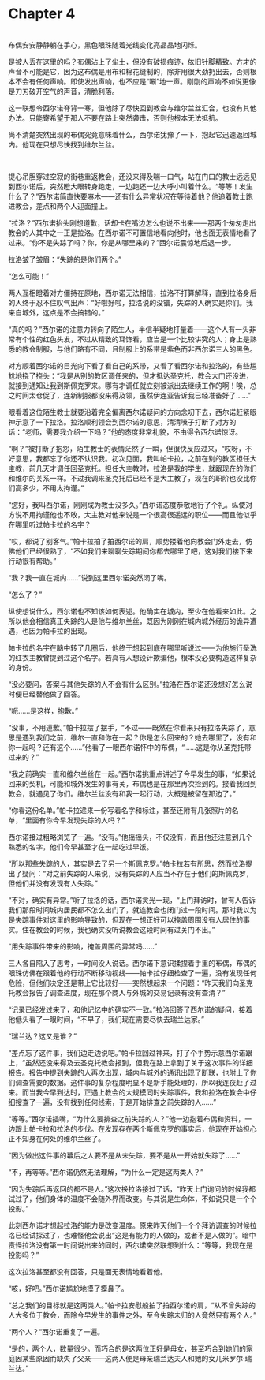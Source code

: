 # Chapter 4

<br>
布偶安安静静躺在手心，黑色眼珠随着光线变化亮晶晶地闪烁。

是被人丢在这里的吗？布偶沾上了尘土，但没有破损痕迹，依旧针脚精致。方才的声音不可能是它，因为这布偶是用布和棉花缝制的，除非用很大劲扔出去，否则根本不会有任何声响。即使发出声响，也不应是“唰”地一声。刚刚的声响不如说更像是刀刃破开空气的声音，清脆利落。

这一联想令西尔诺脊背一寒，但他除了尽快回到教会与维尔兰丝汇合，也没有其他办法。只能寄希望于那人不要在路上突然袭击，否则他根本无法抵抗。

尚不清楚突然出现的布偶究竟意味着什么，西尔诺犹豫了一下，抱起它迅速返回城内。他现在只想尽快找到维尔兰丝。

<br>

提心吊胆穿过空寂的街巷重返教会，还没来得及喘一口气，站在门口的教士远远见到西尔诺后，突然瞪大眼转身跑走，一边跑还一边大呼小叫着什么。“等等！发生什么了？”西尔诺简直快要麻木——还有什么异常状况在等待着他？他追着教士跑进教会，差点和两个人迎面撞上。

“拉洛？”西尔诺抬头刚想道歉，话却卡在嘴边怎么也说不出来——那两个匆匆走出教会的人其中之一正是拉洛。在西尔诺不可置信地看向他时，他也面无表情地看了过来。“你不是失踪了吗？你，你是从哪里来的？”西尔诺震惊地后退一步。

拉洛皱了皱眉：“失踪的是你们两个。”

“怎么可能！”

两人互相瞪着对方僵持在原地，西尔诺无法相信，拉洛不打算解释，直到拉洛身后的人终于忍不住叹气出声：“好啦好啦，拉洛说的没错，失踪的人确实是你们。我来自城外，这点是不会搞错的。”

“真的吗？”西尔诺的注意力转向了陌生人，半信半疑地打量着——这个人有一头非常有个性的红色头发，不过从精致的耳饰看，应当是一个比较讲究的人；身上是熟悉的教会制服，与他们略有不同，且制服上的系带是紫色而非西尔诺三人的黑色。

对方顺着西尔诺的目光向下看了看自己的系带，又看了看西尔诺和拉洛的，有些尴尬地挠了挠头：“我是从别的教区调任来的，但才抵达圣克托，教会大门还没进，就接到通知让我到斯佩克罗来。哪有才调任就立刻被派出去继续工作的啊！唉，总之时间太仓促了，连新制服都没来得及领，虽然伊连亚告诉我已经准备好了……”

眼看着这位陌生教士就要沿着完全偏离西尔诺疑问的方向念叨下去，西尔诺赶紧眼神示意了一下拉洛。拉洛顺利领会到西尔诺的意思，清清嗓子打断了对方的话：“老师，需要我介绍一下吗？”他的态度非常礼貌，不由得令西尔诺惊讶。

“啊？”被打断了抱怨，陌生教士的表情茫然了一瞬，但很快反应过来，“哎呀，不好意思，我都忘了你还不认识我。初次见面，我叫帕卡拉，之前在别的教区担任大主教，前几天才调任回圣克托。担任大主教时，拉洛是我的学生，就跟现在的你们和维尔的关系一样。不过我调来圣克托后已经不是大主教了，现在的职阶也没比你们高多少，不用太拘谨。”

“您好，我叫西尔诺，刚刚成为教士没多久。”西尔诺态度恭敬地行了个礼。纵使对方说不用拘谨他也不敢，大主教对他来说是一个很高很遥远的职位——而且他似乎在哪里听过帕卡拉的名字？

“哎，都说了别客气。”帕卡拉拍了拍西尔诺的肩，顺势搂着他向教会门外走去，仿佛他们已经很熟了，“不如我们来聊聊失踪期间你都去哪里了吧，这对我们接下来行动很有帮助。”

“我？我一直在城内……”说到这里西尔诺突然闭了嘴。

“怎么了？”

纵使想说什么，西尔诺也不知该如何表述。他确实在城内，至少在他看来如此。之所以他会相信真正失踪的人是他与维尔兰丝，既因为刚刚在城内城外经历的诡异遭遇，也因为帕卡拉的出现。

帕卡拉的名字在脑中转了几圈后，他终于想起到底在哪里听说过——为他施行圣洗的红衣主教曾提到过这个名字。若真有人想设计欺骗他，根本没必要构造这样复杂的身份。

“没必要问，答案与其他失踪的人不会有什么区别。”拉洛在西尔诺还没想好怎么说时便已经替他做了回答。

“呃……是这样，抱歉。”

“没事，不用道歉。”帕卡拉摆了摆手，“不过——既然在你看来只有拉洛失踪了，意思是遇到我们之前，维尔一直和你在一起？你是怎么回来的？她去哪里了，没有和你一起吗？还有这个……”他看了一眼西尔诺怀中的布偶，“……这是你从圣克托带过来的？”

“我之前确实一直和维尔兰丝在一起。”西尔诺挑重点讲述了今早发生的事，“如果说回来的契机，可能和城外发生的事有关，布偶也是在那里再次捡到的。接着我回到教会，就遇见了你们。维尔兰丝没有和我一起行动，大概是被留在那边了。”

“你看这份名单。”帕卡拉递来一份写着名字和标注，甚至还附有几张照片的名单，“里面有你今早发现失踪的人吗？”

西尔诺接过粗略浏览了一遍。“没有。”他摇摇头，不仅没有，而且他还注意到几个熟悉的名字，他们今早甚至才在一起吃过早饭。

“所以那些失踪的人，其实是去了另一个斯佩克罗。”帕卡拉若有所思，然而拉洛提出了疑问：“对之前失踪的人来说，没有失踪的人应当不存在于他们的斯佩克罗，但他们并没有发现有人失踪。”

“不对，确实有异常。”听了拉洛的话，西尔诺灵光一现，“上门拜访时，曾有人告诉我们那段时间城内居民都不怎么出门了，就连教会也闭门过一段时间。那时我以为是失踪事件对这里的影响导致的，但现在一想正好可以掩盖周围没有人居住的事实。住在教会的时候，我也确实没听说教会这段时间有过关门不出。”

“用失踪事件带来的影响，掩盖周围的异常吗……”

三人各自陷入了思考，一时间没人说话。西尔诺下意识揉捏着手里的布偶，布偶的眼珠仿佛在跟着他的行动不断移动视线——帕卡拉仔细检查了一遍，没有发现任何危险，但他们决定还是带上它比较好——突然想起来一个问题：“昨天我们向圣克托教会报告了调查进度，现在那个商人与外城的交易记录有没有查清？”

“记录已经发过来了，和他记忆中的确实不一致。”拉洛回答了西尔诺的疑问，接着他低头看了一眼时间，“不早了，我们现在需要尽快去瑞兰达家。”

“瑞兰达？这又是谁？”

“差点忘了这件事，我们边走边说吧。”帕卡拉回过神来，打了个手势示意西尔诺跟上，“虽然还没来得及去圣克托教会报到，但我在路上拿到了关于这次事件的详细报告。报告中提到失踪的人再次出现，城内与城外的通讯出现了断联，也附上了你们调查需要的数据。这件事的复杂程度明显不是新手能处理的，所以我连夜赶了过来。而当我今早到达时，正遇上教会的大规模同时失踪事件，我和拉洛在教会中仔细搜查了一遍，没有找到任何线索，于是开始排查之前失踪的人……”

“等等。”西尔诺插嘴，“为什么要排查之前失踪的人？”他一边抱着布偶和资料，一边跟上帕卡拉和拉洛的步伐。在发现存在两个斯佩克罗的事实后，他现在开始担心正不知身在何处的维尔兰丝了。

“因为做出这件事的幕后之人要不是从未失踪，要不是从一开始就失踪了……”

“不，再等等。”西尔诺仍然无法理解，“为什么一定是这两类人？”

“因为失踪后再返回的都不是人。”这次换拉洛接过了话，“昨天上门询问的时候我都试过了，他们身体的温度不会随外界而改变。与其说是生命体，不如说只是一个个投影。”

此刻西尔诺才想起拉洛的能力是改变温度。原来昨天他们一个个拜访调查的时候拉洛已经试探过了，也难怪他会说出“这是有能力的人做的，或者不是人做的”。暗中责怪拉洛没有第一时间说出来的同时，西尔诺突然联想到什么：“等等，我现在是投影吗？”

这次拉洛甚至都没有回答，只是面无表情地看着他。

“咳，好吧。”西尔诺尴尬地摸了摸鼻子。

“总之我们的目标就是这两类人。”帕卡拉安慰般拍了拍西尔诺的肩，“从不曾失踪的人大多位于教会，而除今早发生的事件之外，至今失踪未归的人竟然只有两个人。”

“两个人？”西尔诺重复了一遍。

“是的，两个人，数量很少。而巧合的是这两位正好是母女，甚至巧合到她们的家庭因某些原因而缺失了父亲——这两人便是母亲瑞兰达夫人和她的女儿米罗尔·瑞兰达。”
